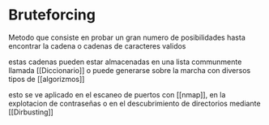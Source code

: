 # Bruteforcing

Metodo que consiste en probar un gran numero de posibilidades hasta encontrar la cadena o cadenas de caracteres validos

estas cadenas pueden estar almacenadas en una lista communmente llamada [[Diccionario]] o puede generarse sobre la marcha con diversos tipos de [[algorizmos]]

esto se  ve aplicado en el escaneo de puertos con [[nmap]], en la explotacion de contraseñas
o en el descubrimiento de directorios mediante [[Dirbusting]]